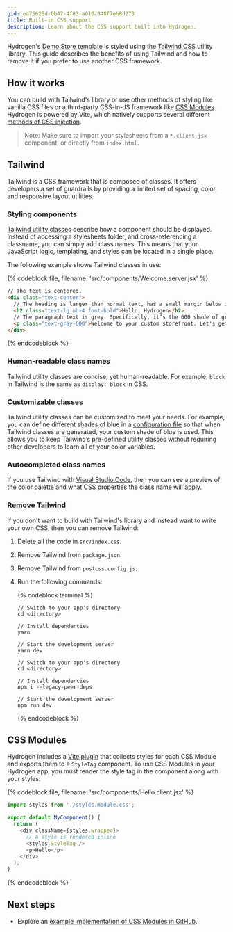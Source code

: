 ```yaml
---
gid: ea75625d-0b47-4f83-a010-848f7eb8d273
title: Built-in CSS support
description: Learn about the CSS support built into Hydrogen.
---
```


Hydrogen's [Demo Store template](https://shopify.dev/custom-storefronts/hydrogen/templates) is styled using the [Tailwind CSS](https://tailwindcss.com/) utility library. This guide describes the benefits of using Tailwind and how to remove it if you prefer to use another CSS framework.

## How it works

You can build with Tailwind's library or use other methods of styling like vanilla CSS files or a third-party CSS-in-JS framework like [CSS Modules](#css-modules). Hydrogen is powered by Vite, which natively supports several different [methods of CSS injection](https://vitejs.dev/guide/features.html#css).

> Note:
> Make sure to import your stylesheets from a `*.client.jsx` component, or directly from `index.html`.

## Tailwind

Tailwind is a CSS framework that is composed of classes. It offers developers a set of guardrails by providing a limited set of spacing, color, and responsive layout utilities.

### Styling components

[Tailwind utility classes](https://tailwindcss.com/docs/utility-first) describe how a component should be displayed. Instead of accessing a stylesheets folder, and cross-referencing a classname, you can simply add class names. This means that your JavaScript logic, templating, and styles can be located in a single place.

The following example shows Tailwind classes in use:

{% codeblock file, filename: 'src/components/Welcome.server.jsx' %}

```html
// The text is centered.
<div class="text-center">
  // The heading is larger than normal text, has a small margin below it, and is bold.
  <h2 class="text-lg mb-4 font-bold">Hello, Hydrogen</h2>
  // The paragraph text is grey. Specifically, it’s the 600 shade of gray (100 is lightest and 900 is darkest).
  <p class="text-gray-600">Welcome to your custom storefront. Let's get building.</p>
</div>
```

{% endcodeblock %}

### Human-readable class names

Tailwind utility classes are concise, yet human-readable. For example, `block` in Tailwind is the same as `display: block` in CSS.

### Customizable classes

Tailwind utility classes can be customized to meet your needs. For example, you can define different shades of blue in a [configuration file](https://tailwindcss.com/docs/configuration) so that when Tailwind classes are generated, your custom shade of blue is used. This allows you to keep Tailwind’s pre-defined utility classes without requiring other developers to learn all of your color variables.

### Autocompleted class names

If you use Tailwind with [Visual Studio Code](https://code.visualstudio.com/), then you can see a preview of the color palette and what CSS properties the class name will apply.

### Remove Tailwind

If you don't want to build with Tailwind's library and instead want to write your own CSS, then you can remove Tailwind:

1. Delete all the code in `src/index.css`.
2. Remove Tailwind from `package.json`.
3. Remove Tailwind from `postcss.config.js`.
4. Run the following commands:

    {% codeblock terminal %}

    ```bash?filename: 'Terminal', title: 'yarn'
    // Switch to your app's directory
    cd <directory>

    // Install dependencies
    yarn

    // Start the development server
    yarn dev
    ```

    ```bash?filename: 'Terminal', title: 'npm'
    // Switch to your app's directory
    cd <directory>

    // Install dependencies
    npm i --legacy-peer-deps

    // Start the development server
    npm run dev
    ```

    {% endcodeblock %}

## CSS Modules

Hydrogen includes a [Vite plugin](https://vitejs.dev/guide/features.html#css-modules) that collects styles for each CSS Module and exports them to a `StyleTag` component. To use CSS Modules in your Hydrogen app, you must render the style tag in the component along with your styles:

{% codeblock file, filename: 'src/components/Hello.client.jsx' %}

```js
import styles from './styles.module.css';

export default MyComponent() {
  return (
    <div className={styles.wrapper}>
      // A style is rendered inline
      <styles.StyleTag />
      <p>Hello</p>
    </div>
  );
}
```

{% endcodeblock %}

## Next steps

- Explore an [example implementation of CSS Modules in GitHub](https://github.com/Shopify/hydrogen/tree/main/examples/css-modules).
